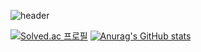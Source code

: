![header](https://capsule-render.vercel.app/api?type=Rounded&color=timeGradient&height=300&section=header&text=Welcome%20to%20My%20GitHub%20👋&fontSize=40&fontAlignY=50&fontAlign=50&height=180&fontColor=d6ace6)

[![Solved.ac
프로필](http://mazassumnida.wtf/api/v2/generate_badge?boj={zx3923})](https://solved.ac/{zx3923})   [![Anurag's GitHub stats](https://github-readme-stats.vercel.app/api?username=zx3923)](https://github.com/anuraghazra/github-readme-stats)

<!--
**zx3923/zx3923** is a ✨ _special_ ✨ repository because its `README.md` (this file) appears on your GitHub profile.

Here are some ideas to get you started:

- 🔭 I’m currently working on ...
- 🌱 I’m currently learning ...
- 👯 I’m looking to collaborate on ...
- 🤔 I’m looking for help with ...
- 💬 Ask me about ...
- 📫 How to reach me: ...
- 😄 Pronouns: ...
- ⚡ Fun fact: ...
-->
